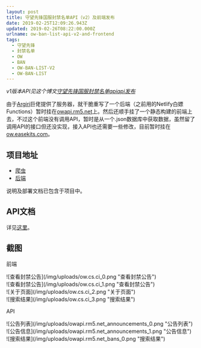 ```yaml
---
layout: post
title: 守望先锋国服封禁名单API（v2）及前端发布
date: 2019-02-25T12:09:26.943Z
updated: 2019-02-26T08:22:00.000Z
urlname: ow-ban-list-api-v2-and-frontend
tags:
  - 守望先锋
  - 封禁名单
  - OW
  - BAN
  - OW-BAN-LIST-V2
  - OW-BAN-LIST
---
```

*v1版本API见这个博文[守望先锋国服封禁名单apiapi发布](https://blog.untitled.vip/2019/02/11/ow-ban-list-api/)*

由于[Argiri](https://argiri.net)巨佬提供了服务器，就干脆重写了一个后端（之前用的Netlify白嫖Functions）暂时挂在[owapi.rm5.net](https://owapi.rm5.net)上。然后还顺手挂了一个静态构建的前端上去，不过这个前端没有调用API，暂时是从一个.json数据库中获取数据，虽然留了调用API的接口但还没实现，接入API也还需要一些修改，目前暂时挂在[ow.easekits.com](https://ow.easekits.com)。

## 项目地址

* [爬虫
  ](https://github.com/Luluno01/ow-ban-list)
* [后端](https://github.com/Luluno01/ow-ban-list-backend-v2)

说明及部署文档已包含于项目中。

## API文档

详见[这里](https://github.com/Luluno01/ow-ban-list-backend-v2/tree/master/docs)。

## 截图

前端

<div style="max-width: 100%; overflow-x: scroll;">![查看封禁公告](/img/uploads/ow.cs.ci_0.png "查看封禁公告")</div>

<div style="max-width: 100%; overflow-x: scroll;">![查看封禁公告](/img/uploads/ow.cs.ci_1.png "查看封禁公告")</div>

<div style="max-width: 100%; overflow-x: scroll;">![关于页面](/img/uploads/ow.cs.ci_2.png "关于页面")</div>

<div style="max-width: 100%; overflow-x: scroll;">![搜索结果](/img/uploads/ow.cs.ci_3.png "搜索结果")</div>

API

<div style="max-width: 100%; overflow-x: scroll;">![公告列表](/img/uploads/owapi.rm5.net_announcements_0.png "公告列表")</div>

<div style="max-width: 100%; overflow-x: scroll;">![公告信息](/img/uploads/owapi.rm5.net_announcements_1.png "公告信息")</div>

<div style="max-width: 100%; overflow-x: scroll;">![搜索结果](/img/uploads/owapi.rm5.net_bans_0.png "搜索结果")</div>
